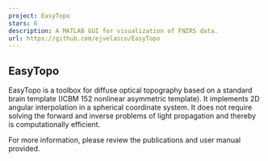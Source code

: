 ```yaml
---
project: EasyTopo
stars: 6
description: A MATLAB GUI for visualization of FNIRS data.
url: https://github.com/ejvelasco/EasyTopo
---
```


EasyTopo
--------

EasyTopo is a toolbox for diffuse optical topography based on a standard brain template (ICBM 152 nonlinear asymmetric template). It implements 2D angular interpolation in a spherical coordinate system. It does not require solving the forward and inverse problems of light propagation and thereby is computationally efficient.

For more information, please review the publications and user manual provided.
